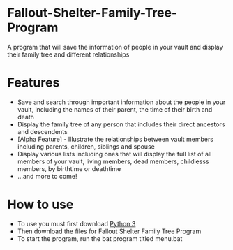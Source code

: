 # Fallout-Shelter-Family-Tree-Program
A program that will save the information of people in your vault and display their family tree and different relationships

# Features

* Save and search through important information about the people in your vault, including the names of their parent, the time of their birth and death
* Display the family tree of any person that includes their direct ancestors and descendents
* [Alpha Feature] - Illustrate the relationships between vault members including parents, children, siblings and spouse
* Display various lists including ones that will display the full list of all members of your vault, living members, dead members, childlesss members, by birthtime or deathtime
* ...and more to come!

# How to use

* To use you must first download [Python 3](https://www.python.org/downloads/)
* Then download the files for Fallout Shelter Family Tree Program
* To start the program, run the bat program titled menu.bat


